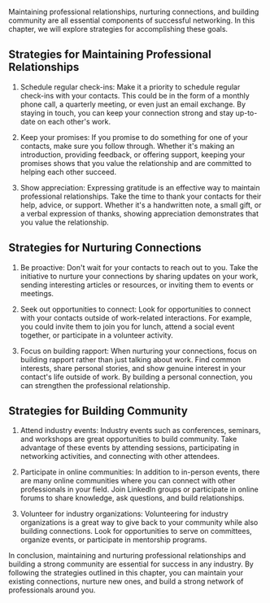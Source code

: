 
Maintaining professional relationships, nurturing connections, and building community are all essential components of successful networking. In this chapter, we will explore strategies for accomplishing these goals.

Strategies for Maintaining Professional Relationships
-----------------------------------------------------

1. Schedule regular check-ins: Make it a priority to schedule regular check-ins with your contacts. This could be in the form of a monthly phone call, a quarterly meeting, or even just an email exchange. By staying in touch, you can keep your connection strong and stay up-to-date on each other's work.

2. Keep your promises: If you promise to do something for one of your contacts, make sure you follow through. Whether it's making an introduction, providing feedback, or offering support, keeping your promises shows that you value the relationship and are committed to helping each other succeed.

3. Show appreciation: Expressing gratitude is an effective way to maintain professional relationships. Take the time to thank your contacts for their help, advice, or support. Whether it's a handwritten note, a small gift, or a verbal expression of thanks, showing appreciation demonstrates that you value the relationship.

Strategies for Nurturing Connections
------------------------------------

1. Be proactive: Don't wait for your contacts to reach out to you. Take the initiative to nurture your connections by sharing updates on your work, sending interesting articles or resources, or inviting them to events or meetings.

2. Seek out opportunities to connect: Look for opportunities to connect with your contacts outside of work-related interactions. For example, you could invite them to join you for lunch, attend a social event together, or participate in a volunteer activity.

3. Focus on building rapport: When nurturing your connections, focus on building rapport rather than just talking about work. Find common interests, share personal stories, and show genuine interest in your contact's life outside of work. By building a personal connection, you can strengthen the professional relationship.

Strategies for Building Community
---------------------------------

1. Attend industry events: Industry events such as conferences, seminars, and workshops are great opportunities to build community. Take advantage of these events by attending sessions, participating in networking activities, and connecting with other attendees.

2. Participate in online communities: In addition to in-person events, there are many online communities where you can connect with other professionals in your field. Join LinkedIn groups or participate in online forums to share knowledge, ask questions, and build relationships.

3. Volunteer for industry organizations: Volunteering for industry organizations is a great way to give back to your community while also building connections. Look for opportunities to serve on committees, organize events, or participate in mentorship programs.

In conclusion, maintaining and nurturing professional relationships and building a strong community are essential for success in any industry. By following the strategies outlined in this chapter, you can maintain your existing connections, nurture new ones, and build a strong network of professionals around you.
